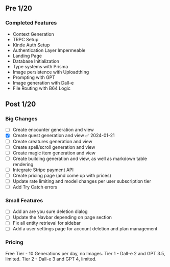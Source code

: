 ## Pre 1/20
### Completed Features
- Context Generation
- TRPC Setup
- Kinde Auth Setup
- Authentication Layer Impermeable
- Landing Page
- Database Initialization
- Type systems with Prisma
- Image persistence with Uploadthing
- Prompting with GPT
- Image generation with Dall-e
- File Routing with B64 Logic

## Post 1/20
### Big Changes
 - [ ] Create encounter generation and view
 - [x] Create quest generation and view ✅ 2024-01-21
 - [ ] Create creatures generation and view
 - [ ] Create spell/scroll generation and view
 - [ ] Create magic item generation and view
 - [ ] Create building generation and view, as well as markdown table rendering
 - [ ] Integrate Stripe payment API
 - [ ] Create pricing page (and come up with prices)
 - [ ] Update rate limiting and model changes per user subscription tier
 - [ ] Add Try Catch errors
### Small Features
- [ ] Add an are you sure deletion dialog
- [ ] Update the Navbar depending on page section
- [ ] Fix all entity retrieval for sidebar
- [ ] Add a user settings page for account deletion and plan management

### Pricing
Free Tier - 10 Generations per day, no Images.
Tier 1 - Dall-e 2 and GPT 3.5, limited.
Tier 2 - Dall-e 3 and GPT 4, limited.